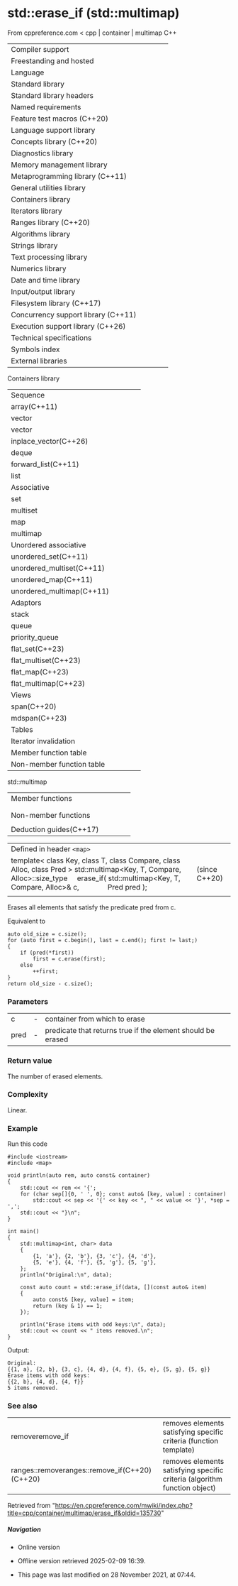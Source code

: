 # std::erase_if (std::multimap)

From cppreference.com
< cpp‎ | container‎ | multimap
C++

|  |  |  |  |  |
| --- | --- | --- | --- | --- |
| Compiler support | | | | |
| Freestanding and hosted | | | | |
| Language | | | | |
| Standard library | | | | |
| Standard library headers | | | | |
| Named requirements | | | | |
| Feature test macros (C++20) | | | | |
| Language support library | | | | |
| Concepts library (C++20) | | | | |
| Diagnostics library | | | | |
| Memory management library | | | | |
| Metaprogramming library (C++11) | | | | |
| General utilities library | | | | |
| Containers library | | | | |
| Iterators library | | | | |
| Ranges library (C++20) | | | | |
| Algorithms library | | | | |
| Strings library | | | | |
| Text processing library | | | | |
| Numerics library | | | | |
| Date and time library | | | | |
| Input/output library | | | | |
| Filesystem library (C++17) | | | | |
| Concurrency support library (C++11) | | | | |
| Execution support library (C++26) | | | | |
| Technical specifications | | | | |
| Symbols index | | | | |
| External libraries | | | | |

Containers library

|  |  |  |  |  |
| --- | --- | --- | --- | --- |
| Sequence | | | | |
| array(C++11) | | | | |
| vector | | | | |
| vector<bool> | | | | |
| inplace_vector(C++26) | | | | |
| deque | | | | |
| forward_list(C++11) | | | | |
| list | | | | |
| Associative | | | | |
| set | | | | |
| multiset | | | | |
| map | | | | |
| multimap | | | | |
| Unordered associative | | | | |
| unordered_set(C++11) | | | | |
| unordered_multiset(C++11) | | | | |
| unordered_map(C++11) | | | | |
| unordered_multimap(C++11) | | | | |
| Adaptors | | | | |
| stack | | | | |
| queue | | | | |
| priority_queue | | | | |
| flat_set(C++23) | | | | |
| flat_multiset(C++23) | | | | |
| flat_map(C++23) | | | | |
| flat_multimap(C++23) | | | | |
| Views | | | | |
| span(C++20) | | | | |
| mdspan(C++23) | | | | |
| Tables | | | | |
| Iterator invalidation | | | | |
| Member function table | | | | |
| Non-member function table | | | | |

std::multimap

|  |  |  |  |  |
| --- | --- | --- | --- | --- |
| Member functions | | | | |
| |  |  |  |  |  |  |  |  |  |  |  |  |  |  |  |  |  |  |  |  |  |  | | --- | --- | --- | --- | --- | --- | --- | --- | --- | --- | --- | --- | --- | --- | --- | --- | --- | --- | --- | --- | --- | --- | | |  |  |  |  |  | | --- | --- | --- | --- | --- | | multimap::multimap | | | | | | multimap::~multimap | | | | | | |  |  |  |  |  | | --- | --- | --- | --- | --- | | multimap::operator= | | | | | | multimap::get_allocator | | | | | | |
| |  |  |  |  |  |  |  |  |  |  |  |  |  |  |  |  |  |  |  |  |  |  |  |  |  |  |  |  |  |  |  |  |  |  |  |  |  |  |  |  |  |  |  |  |  |  |  |  |  |  |  |  |  |  |  |  |  |  |  |  |  |  |  |  |  |  |  |  |  |  |  |  |  |  |  |  |  |  |  |  |  |  |  |  |  |  |  |  |  |  |  |  |  |  |  |  |  |  |  |  |  |  |  |  |  |  |  |  |  |  |  |  |  |  |  |  |  |  |  |  |  |  |  |  |  |  |  |  |  |  |  |  |  |  |  |  |  |  |  |  |  |  |  |  |  |  |  | | --- | --- | --- | --- | --- | --- | --- | --- | --- | --- | --- | --- | --- | --- | --- | --- | --- | --- | --- | --- | --- | --- | --- | --- | --- | --- | --- | --- | --- | --- | --- | --- | --- | --- | --- | --- | --- | --- | --- | --- | --- | --- | --- | --- | --- | --- | --- | --- | --- | --- | --- | --- | --- | --- | --- | --- | --- | --- | --- | --- | --- | --- | --- | --- | --- | --- | --- | --- | --- | --- | --- | --- | --- | --- | --- | --- | --- | --- | --- | --- | --- | --- | --- | --- | --- | --- | --- | --- | --- | --- | --- | --- | --- | --- | --- | --- | --- | --- | --- | --- | --- | --- | --- | --- | --- | --- | --- | --- | --- | --- | --- | --- | --- | --- | --- | --- | --- | --- | --- | --- | --- | --- | --- | --- | --- | --- | --- | --- | --- | --- | --- | --- | --- | --- | --- | --- | --- | --- | --- | --- | --- | --- | --- | --- | --- | --- | --- | | |  |  |  |  |  | | --- | --- | --- | --- | --- | | Iterators | | | | | | multimap::beginmultimap::cbegin(C++11) | | | | | | multimap::endmultimap::cend(C++11) | | | | | | multimap::rbeginmultimap::crbegin(C++11) | | | | | | multimap::rendmultimap::crend(C++11) | | | | | | Capacity | | | | | | multimap::size | | | | | | multimap::max_size | | | | | | multimap::empty | | | | | | Observers | | | | | | multimap::key_comp | | | | | | multimap::value_comp | | | | | | |  |  |  |  |  | | --- | --- | --- | --- | --- | | Modifiers | | | | | | multimap::clear | | | | | | multimap::insert | | | | | | multimap::erase | | | | | | multimap::swap | | | | | | multimap::merge(C++17) | | | | | | multimap::insert_range(C++23) | | | | | | multimap::emplace(C++11) | | | | | | multimap::emplace_hint(C++11) | | | | | | multimap::extract(C++17) | | | | | | Lookup | | | | | | multimap::count | | | | | | multimap::find | | | | | | multimap::contains(C++20) | | | | | | multimap::equal_range | | | | | | multimap::lower_bound | | | | | | multimap::upper_bound | | | | | | |
| Non-member functions | | | | |
| |  |  |  |  |  |  |  |  |  |  |  |  |  |  |  |  |  |  |  |  |  |  |  |  |  |  |  | | --- | --- | --- | --- | --- | --- | --- | --- | --- | --- | --- | --- | --- | --- | --- | --- | --- | --- | --- | --- | --- | --- | --- | --- | --- | --- | --- | | |  |  |  |  |  | | --- | --- | --- | --- | --- | | operator==operator<=>(C++20) | | | | | | std::swap(std::multimap) | | | | | | ****erase_if(std::multimap)****(C++20) | | | | | |  | | | | | | |  |  |  |  |  | | --- | --- | --- | --- | --- | | operator!=operator<operator>operator<=operator>=(until C++20)(until C++20)(until C++20)(until C++20)(until C++20) | | | | | | |
| Deduction guides(C++17) | | | | |

|  |  |  |
| --- | --- | --- |
| Defined in header `<map>` |  |  |
| template< class Key, class T, class Compare, class Alloc,  class Pred >  std::multimap<Key, T, Compare, Alloc>::size_type      erase_if( std::multimap<Key, T, Compare, Alloc>& c,               Pred pred ); |  | (since C++20) |
|  |  |  |

Erases all elements that satisfy the predicate pred from c.

Equivalent to

```
auto old_size = c.size();
for (auto first = c.begin(), last = c.end(); first != last;)
{
    if (pred(*first))
        first = c.erase(first);
    else
        ++first;
}
return old_size - c.size();

```

### Parameters

|  |  |  |
| --- | --- | --- |
| c | - | container from which to erase |
| pred | - | predicate that returns true if the element should be erased |

### Return value

The number of erased elements.

### Complexity

Linear.

### Example

Run this code

```
#include <iostream>
#include <map>
 
void println(auto rem, auto const& container)
{
    std::cout << rem << '{';
    for (char sep[]{0, ' ', 0}; const auto& [key, value] : container)
        std::cout << sep << '{' << key << ", " << value << '}', *sep = ',';
    std::cout << "}\n";
}
 
int main()
{
    std::multimap<int, char> data
    {
        {1, 'a'}, {2, 'b'}, {3, 'c'}, {4, 'd'},
        {5, 'e'}, {4, 'f'}, {5, 'g'}, {5, 'g'},
    };
    println("Original:\n", data);
 
    const auto count = std::erase_if(data, [](const auto& item)
    {
        auto const& [key, value] = item;
        return (key & 1) == 1;
    });
 
    println("Erase items with odd keys:\n", data);
    std::cout << count << " items removed.\n";
}

```

Output:

```
Original:
{{1, a}, {2, b}, {3, c}, {4, d}, {4, f}, {5, e}, {5, g}, {5, g}}
Erase items with odd keys:
{{2, b}, {4, d}, {4, f}}
5 items removed.

```

### See also

|  |  |
| --- | --- |
| removeremove_if | removes elements satisfying specific criteria   (function template) |
| ranges::removeranges::remove_if(C++20)(C++20) | removes elements satisfying specific criteria (algorithm function object) |

Retrieved from "<https://en.cppreference.com/mwiki/index.php?title=cpp/container/multimap/erase_if&oldid=135730>"

##### Navigation

- Online version
- Offline version retrieved 2025-02-09 16:39.

- This page was last modified on 28 November 2021, at 07:44.